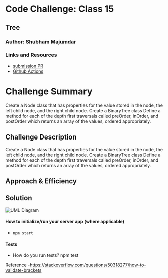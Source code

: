 # Code Challenge: Class 15

## Tree

### Author: Shubham Majumdar

### Links and Resources
* [submission PR](https://github.com/smajumdar22/data-structures-and-algorithms/pull/61)
* [Github Actions](https://github.com/smajumdar22/data-structures-and-algorithms/actions)

# Challenge Summary
Create a Node class that has properties for the value stored in the node, the left child node, and the right child node.
Create a BinaryTree class
Define a method for each of the depth first traversals called preOrder, inOrder, and postOrder which returns an array of the values, ordered appropriately.

## Challenge Description
Create a Node class that has properties for the value stored in the node, the left child node, and the right child node.
Create a BinaryTree class
Define a method for each of the depth first traversals called preOrder, inOrder, and postOrder which returns an array of the values, ordered appropriately.

## Approach & Efficiency

## Solution
![UML Diagram](whiteboard.jpg)

#### How to initialize/run your server app (where applicable)
* `npm start`
  
#### Tests
* How do you run tests?
npm test

Reference -https://stackoverflow.com/questions/50318277/how-to-validate-brackets
